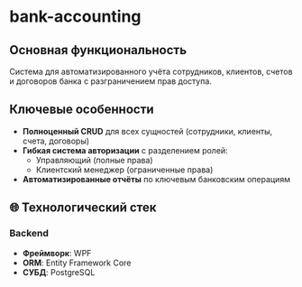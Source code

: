 # bank-accounting
## Основная функциональность
Система для автоматизированного учёта сотрудников, клиентов, счетов и договоров банка с разграничением прав доступа.

## Ключевые особенности
- **Полноценный CRUD** для всех сущностей (сотрудники, клиенты, счета, договоры)
- **Гибкая система авторизации** с разделением ролей:
  - Управляющий (полные права)
  - Клиентский менеджер (ограниченные права)
- **Автоматизированные отчёты** по ключевым банковским операциям

## 🌐 Технологический стек
### Backend
- **Фреймворк**: WPF
- **ORM**: Entity Framework Core
- **СУБД**: PostgreSQL
